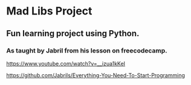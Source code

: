 # Mad Libs Project
## Fun learning project using Python.
### As taught by Jabril from his lesson on freecodecamp.

https://www.youtube.com/watch?v=__izua1kKeI

https://github.com/Jabrils/Everything-You-Need-To-Start-Programming